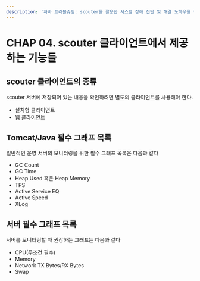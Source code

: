 ```yaml
---
description: '자바 트러블슈팅: scouter를 활용한 시스템 장애 진단 및 해결 노하우를 챕터 4을 요약한 내용입니다.'
---
```


# CHAP 04. scouter 클라이언트에서 제공하는 기능들

## scouter 클라이언트의 종류

scouter 서버에 저장되어 있는 내용을 확인하려면 별도의 클라이언트를 사용해야 한다.

* 설치형 클라이언트
* 웹 클라이언트

## Tomcat/Java 필수 그래프 목록

일반적인 운영 서버의 모니터링을 위한 필수 그래프 목록은 다음과 같다

* GC Count
* GC Time
* Heap Used 혹은 Heap Memory
* TPS
* Active Service EQ
* Active Speed
* XLog

## 서버 필수 그래프 목록

서버를 모니터링할 때 권장하는 그래프는 다음과 같다

* CPU\(무조건 필수\)
* Memory
* Network TX Bytes/RX Bytes
* Swap

